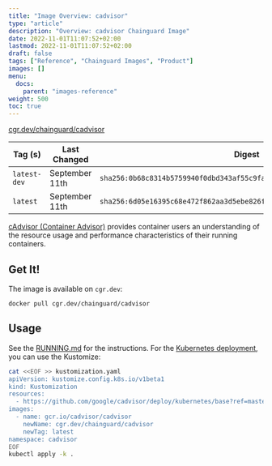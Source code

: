 ```yaml
---
title: "Image Overview: cadvisor"
type: "article"
description: "Overview: cadvisor Chainguard Image"
date: 2022-11-01T11:07:52+02:00
lastmod: 2022-11-01T11:07:52+02:00
draft: false
tags: ["Reference", "Chainguard Images", "Product"]
images: []
menu:
  docs:
    parent: "images-reference"
weight: 500
toc: true
---
```


[cgr.dev/chainguard/cadvisor](https://github.com/chainguard-images/images/tree/main/images/cadvisor)

| Tag (s)       | Last Changed   | Digest                                                                    |
|---------------|----------------|---------------------------------------------------------------------------|
|  `latest-dev` | September 11th | `sha256:0b68c8314b5759940f0dbd343af55c9fac897e995d54509b96f745e3e523d9aa` |
|  `latest`     | September 11th | `sha256:6d05e16395c68e472f862aa3d5ebe826f3b7a40ee31a072b8e80a2b1d7440fa9` |



[cAdvisor (Container Advisor)](https://github.com/google/cadvisor) provides container users an understanding of the resource usage and performance characteristics of their running containers.

## Get It!

The image is available on `cgr.dev`:

```
docker pull cgr.dev/chainguard/cadvisor
```

## Usage

See the [RUNNING.md](https://github.com/google/cadvisor/blob/master/docs/running.md) for the instructions. For the [Kubernetes deployment](https://github.com/google/cadvisor/tree/master/deploy/kubernetes), you can use the Kustomize:

```bash
cat <<EOF >> kustomization.yaml
apiVersion: kustomize.config.k8s.io/v1beta1
kind: Kustomization
resources:
  - https://github.com/google/cadvisor/deploy/kubernetes/base?ref=master
images:
  - name: gcr.io/cadvisor/cadvisor
    newName: cgr.dev/chainguard/cadvisor
    newTag: latest
namespace: cadvisor
EOF
kubectl apply -k .
```

